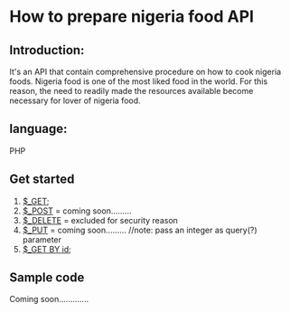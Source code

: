 # How to prepare nigeria food API

## Introduction:
It's an API that contain comprehensive procedure on how to cook nigeria foods. Nigeria food is one of the most liked food in the world.  For this reason, the need to readily made the resources available become necessary for lover of nigeria food. 

## language:
PHP

## Get started
1. [$_GET](http://naijafoodapi.42web.io/naija_food_prep%20Api/view/GetAllData.php);
2. [$_POST]() = coming soon.........
3. [$_DELETE]() = excluded for security reason
4. [$_PUT]() = coming soon.........
//note: pass an integer as query(?) parameter
5. [$_GET BY id](http://naijafoodapi.42web.io/naija_food_prep%20Api/view/Get_data_Id.php?id=?);



## Sample code
Coming soon.............